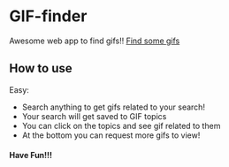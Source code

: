 # GIF-finder
Awesome web app to find gifs!! [Find some gifs](https://roblc.github.io/Gif-finder/)
## How to use
Easy:
* Search anything to get gifs related to your search!
* Your search will get saved to GIF topics 
* You can click on the topics and see gif related to them
* At the bottom you can request more gifs to view!
#### Have Fun!!!
